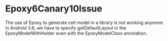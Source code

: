 # Epoxy6Canary10Issue

The use of Epoxy to generate cell model in a library is not working anymore in Android 3.6, we have to specify getDefaultLayout in the EpoxyModelWithHolder even with the EpoxyModelClass annotation.
